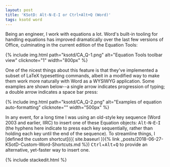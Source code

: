 ```yaml
---
layout: post
title: 'KSotD: Alt-N-E-I or Ctrl+Alt+Q (Word)'
tags: ksotd word
---
```


Being an engineer, I work with equations a lot.  Word's built-in tooling for handling equations has improved dramatically over the last few versions of Office, culminating in the current edition of the Equation Tools:

{% include img.html path="ksotd/CA_Q-1.png" alt="Equation Tools toolbar view" clicknote="1" width="800px" %}

One of the nicest things about this feature is that they've implemented a subset of LaTeX typesetting commands, albeit in a modified way to make them work more naturally with Word as a WYSIWYG application.  Some examples are shown below--a single arrow indicates progression of typing; a double arrow indicates a space bar press:

{% include img.html path="ksotd/CA_Q-2.png" alt="Examples of equation auto-formatting" clicknote="" width="500px" %}

In any event, for a long time I was using an old-style key sequence (Word 2003 and earlier, IIRC) to insert one of these Equation objects: <kbd>Alt</kbd>-<kbd>N</kbd>-<kbd>E</kbd>-<kbd>I</kbd> (the hyphens here indicate to press each key sequentially, rather than holding each key until the end of the sequence).  To streamline things, I [defined the custom shortcut]({{ site.baseurl }}{% link _posts/2018-06-27-KSotD-Custom-Word-Shortcuts.md %}) <kbd>Ctrl</kbd>+<kbd>Alt</kbd>+<kbd>Q</kbd> to provide an alternative, yet-faster way to insert one.

{% include stackedit.html %}

